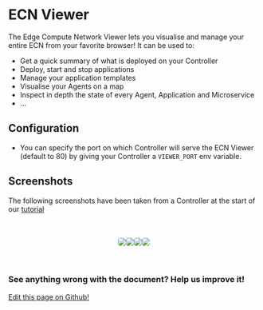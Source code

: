 # ECN Viewer

The Edge Compute Network Viewer lets you visualise and manage your entire ECN from your favorite browser!
It can be used to:

- Get a quick summary of what is deployed on your Controller
- Deploy, start and stop applications
- Manage your application templates
- Visualise your Agents on a map
- Inspect in depth the state of every Agent, Application and Microservice
- ...

## Configuration

- You can specify the port on which Controller will serve the ECN Viewer (default to 80) by giving your Controller a `VIEWER_PORT` env variable.

## Screenshots

The following screenshots have been taken from a Controller at the start of our [tutorial](../tutorial/introduction.html)

<div style="display:flex;flex-wrap:wrap;align-items:center;justify-content:center">
  <img src="/images/ecn-viewer/summary.png" style="max-width:100%;border-radius: 0.3em;margin: 35px 0;" />
  <img src="/images/ecn-viewer/app.png" style="max-width:100%;border-radius: 0.3em;margin: 35px 0;" />
  <img src="/images/ecn-viewer/agent.png" style="max-width:100%;border-radius: 0.3em;margin: 35px 0;" />
  <img src="/images/ecn-viewer/agent-details.png" style="max-width:100%;border-radius: 0.3em;margin: 35px 0;" />
</div>

<aside class="notifications contribute">
  <h3><img src="/images/icos/ico-github.svg" alt="">See anything wrong with the document? Help us improve it!</h3>
  <a href="https://github.com/eclipse-iofog/iofog.org/edit/develop/content/docs/3.0/reference-controller/ecn-viewer.md"
    target="_blank">
    <p>Edit this page on Github!</p>
  </a>
</aside>
